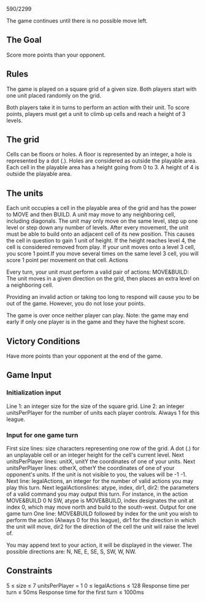 590/2299


The game continues until there is no possible move left.
## The Goal
Score more points than your opponent.

## Rules
The game is played on a square grid of a given size. Both players start with one unit placed randomly on the grid.

Both players take it in turns to perform an action with their unit. To score points, players must get a unit to climb up cells and reach a height of 3 levels.

## The grid
Cells can be floors or holes. A floor is represented by an integer, a hole is represented by a dot (.). Holes are considered as outside the playable area.
Each cell in the playable area has a height going from 0 to 3. A height of 4 is outside the playable area.

## The units

Each unit occupies a cell in the playable area of the grid and has the power to MOVE and then BUILD.
A unit may move to any neighboring cell, including diagonals. The unit may only move on the same level, step up one level or step down any number of levels.
After every movement, the unit must be able to build onto an adjacent cell of its new position. This causes the cell in question to gain 1 unit of height. If the height reaches level 4, the cell is considered removed from play.
If your unit moves onto a level 3 cell, you score 1 point.If you move several times on the same level 3 cell, you will score 1 point per movement on that cell.
Actions 

Every turn, your unit must perform a valid pair of actions:
MOVE&BUILD: The unit moves in a given direction on the grid, then places an extra level on a neighboring cell.

Providing an invalid action or taking too long to respond will cause you to be out of the game. However, you do not lose your points. 

The game is over once neither player can play. Note: the game may end early if only one player is in the game and they have the highest score.

## Victory Conditions
Have more points than your opponent at the end of the game.

## Game Input

### Initialization input
Line 1: an integer size for the size of the square grid.
Line 2: an integer unitsPerPlayer for the number of units each player controls. Always 1 for this league.

### Input for one game turn
First size lines: size characters representing one row of the grid. A dot (.) for an unplayable cell or an integer height for the cell's current level.
Next unitsPerPlayer lines: unitX, unitY the coordinates of one of your units.
Next unitsPerPlayer lines: otherX, otherY the coordinates of one of your opponent's units. 
If the unit is not visible to you, the values will be -1 -1.
Next line: legalActions, an integer for the number of valid actions you may play this turn.
Next legalActionslines: atype, index, dir1, dir2: the parameters of a valid command you may output this turn. 
For instance, in the action MOVE&BUILD 0 N SW, atype is MOVE&BUILD, index designates the unit at index 0, which may move north and build to the south-west. 
Output for one game turn
One line: MOVE&BUILD followed by index for the unit you wish to perform the action (Always 0 for this league), dir1 for the direction in which the unit will move, dir2 for the direction of the cell the unit will raise the level of. 

You may append text to your action, it will be displayed in the viewer.
The possible directions are: N, NE, E, SE, S, SW, W, NW.

## Constraints

5 ≤ size ≤ 7 
unitsPerPlayer = 1 
0 ≤ legalActions ≤ 128 
Response time per turn ≤ 50ms 
Response time for the first turn ≤ 1000ms
